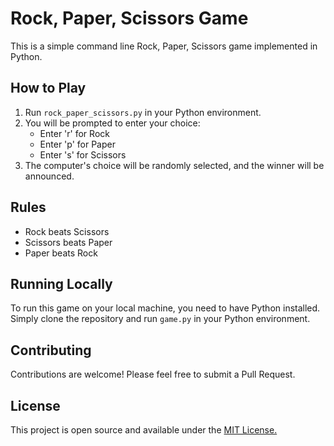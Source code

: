 # Rock, Paper, Scissors Game

This is a simple command line Rock, Paper, Scissors game implemented in Python.

## How to Play

1. Run `rock_paper_scissors.py` in your Python environment.
2. You will be prompted to enter your choice:
   - Enter 'r' for Rock
   - Enter 'p' for Paper
   - Enter 's' for Scissors
3. The computer's choice will be randomly selected, and the winner will be announced.

## Rules

- Rock beats Scissors
- Scissors beats Paper
- Paper beats Rock

## Running Locally

To run this game on your local machine, you need to have Python installed. Simply clone the repository and run `game.py` in your Python environment.

## Contributing

Contributions are welcome! Please feel free to submit a Pull Request.

## License

This project is open source and available under the <a href="https://github.com/SahafMFaisal/Rock-Paper-Scissor-Game/tree/main?tab=MIT-1-ov-file">MIT License.</a>
